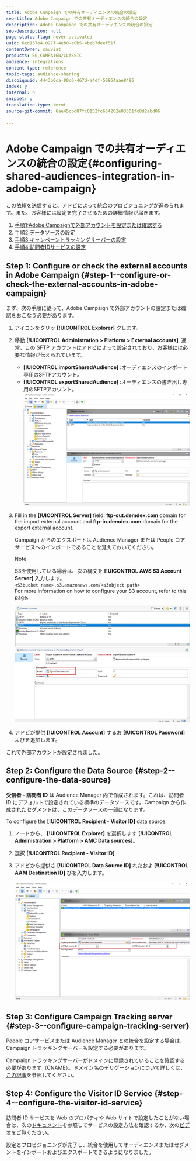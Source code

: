 ```yaml
---
title: Adobe Campaign での共有オーディエンスの統合の設定
seo-title: Adobe Campaign での共有オーディエンスの統合の設定
description: Adobe Campaign での共有オーディエンスの統合の設定
seo-description: null
page-status-flag: never-activated
uuid: 6ed137e4-027f-4eb0-a0b5-4beb7deef51f
contentOwner: sauviat
products: SG_CAMPAIGN/CLASSIC
audience: integrations
content-type: reference
topic-tags: audience-sharing
discoiquuid: 4443b0ca-80c6-467d-a4df-50864aae8496
index: y
internal: n
snippet: y
translation-type: tm+mt
source-git-commit: 6ae45cbd87fc0152fc654202e03501fc8d2abd06

---
```



# Adobe Campaign での共有オーディエンスの統合の設定{#configuring-shared-audiences-integration-in-adobe-campaign}

この依頼を送信すると、アドビによって統合のプロビジョニングが進められます。また、お客様には設定を完了させるための詳細情報が届きます。

1. [手順1:Adobe Campaignで外部アカウントを設定または確認する](#step-1--configure-or-check-the-external-accounts-in-adobe-campaign)
1. [手順2:データソースの設定](#step-2--configure-the-data-source)
1. [手順3:キャンペーントラッキングサーバーの設定](#step-3--configure-campaign-tracking-server)
1. [手順4:訪問者IDサービスの設定](#step-4--configure-the-visitor-id-service)

## Step 1: Configure or check the external accounts in Adobe Campaign {#step-1--configure-or-check-the-external-accounts-in-adobe-campaign}

まず、次の手順に従って、Adobe Campaign で外部アカウントの設定または確認をおこなう必要があります。

1. アイコンをクリッ **[!UICONTROL Explorer]** クします。
1. 移動 **[!UICONTROL Administration > Platform > External accounts]**. 通常、この SFTP アカウントはアドビによって設定されており、お客様には必要な情報が伝えられています。

   * **[!UICONTROL importSharedAudience]** :オーディエンスのインポート専用のSFTPアカウント。
   * **[!UICONTROL exportSharedAudience]** :オーディエンスの書き出し専用のSFTPアカウント。
   ![](assets/aam_config_1.png)

1. Fill in the **[!UICONTROL Server]** field: **ftp-out.demdex.com** domain for the import external account and **ftp-in.demdex.com** domain for the export external account.

   Campaign からのエクスポートは Audience Manager または People コアサービスへのインポートであることを覚えておいてください。

   >[!NOTE]
   >
   >S3を使用している場合は、次の構文を **[!UICONTROL AWS S3 Account Server]** 入力します。\
   `<S3bucket name>.s3.amazonaws.com/<s3object path>`\
   For more information on how to configure your S3 account, refer to this [page](../../platform/using/external-accounts.md#amazon-simple-storage-service--s3--external-account).

   ![](assets/aam_config_2.png)

1. アドビが提供 **[!UICONTROL Account]** するお **[!UICONTROL Password]** よびを追加します。

これで外部アカウントが設定されました。

## Step 2: Configure the Data Source {#step-2--configure-the-data-source}

**受信者 - 訪問者 ID** は Audience Manager 内で作成されます。これは、訪問者 ID にデフォルトで設定されている標準のデータソースです。Campaign から作成されたセグメントは、このデータソースの一部になります。

To configure the **[!UICONTROL Recipient - Visitor ID]** data source:

1. ノードから、 **[!UICONTROL Explorer]** を選択します **[!UICONTROL Administration > Platform > AMC Data sources]**。
1. 選択 **[!UICONTROL Recipient - Visitor ID]**.
1. アドビから提供さ **[!UICONTROL Data Source ID]** れたおよ **[!UICONTROL AAM Destination ID]** びを入力します。

   ![](assets/aam_config_3.png)

## Step 3: Configure Campaign Tracking server {#step-3--configure-campaign-tracking-server}

People コアサービスまたは Audience Manager との統合を設定する場合は、Campaign トラッキングサーバーも設定する必要があります。

Campaign トラッキングサーバーがドメインに登録されていることを確認する必要があります（CNAME）。ドメイン名のデリゲーションについて詳しくは、[この記事](https://helpx.adobe.com/campaign/kb/domain-name-delegation.html)を参照してください。

## Step 4: Configure the Visitor ID Service {#step-4--configure-the-visitor-id-service}

訪問者 ID サービスを Web のプロパティや Web サイトで設定したことがない場合は、次の[ドキュメント](https://marketing.adobe.com/resources/help/en_US/mcvid/mcvid-setup-aam-analytics.html)を参照してサービスの設定方法を確認するか、次の[ビデオ](https://helpx.adobe.com/marketing-cloud/how-to/email-marketing.html#step-two)をご覧ください。

設定とプロビジョニングが完了し、統合を使用してオーディエンスまたはセグメントをインポートおよびエクスポートできるようになりました。
